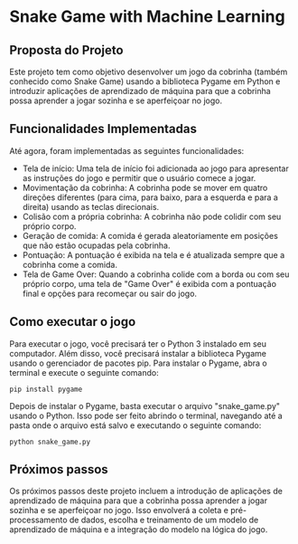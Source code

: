 # Snake Game with Machine Learning

## Proposta do Projeto
Este projeto tem como objetivo desenvolver um jogo da cobrinha (também conhecido como Snake Game) usando a biblioteca Pygame em Python e introduzir aplicações de aprendizado de máquina para que a cobrinha possa aprender a jogar sozinha e se aperfeiçoar no jogo.

## Funcionalidades Implementadas
Até agora, foram implementadas as seguintes funcionalidades:
- Tela de início: Uma tela de início foi adicionada ao jogo para apresentar as instruções do jogo e permitir que o usuário comece a jogar.
- Movimentação da cobrinha: A cobrinha pode se mover em quatro direções diferentes (para cima, para baixo, para a esquerda e para a direita) usando as teclas direcionais.
- Colisão com a própria cobrinha: A cobrinha não pode colidir com seu próprio corpo.
- Geração de comida: A comida é gerada aleatoriamente em posições que não estão ocupadas pela cobrinha.
- Pontuação: A pontuação é exibida na tela e é atualizada sempre que a cobrinha come a comida.
- Tela de Game Over: Quando a cobrinha colide com a borda ou com seu próprio corpo, uma tela de "Game Over" é exibida com a pontuação final e opções para recomeçar ou sair do jogo.

## Como executar o jogo
Para executar o jogo, você precisará ter o Python 3 instalado em seu computador. Além disso, você precisará instalar a biblioteca Pygame usando o gerenciador de pacotes pip. Para instalar o Pygame, abra o terminal e execute o seguinte comando:

    pip install pygame
    
Depois de instalar o Pygame, basta executar o arquivo "snake_game.py" usando o Python. Isso pode ser feito abrindo o terminal, navegando até a pasta onde o arquivo está salvo e executando o seguinte comando:

    python snake_game.py
    
    
## Próximos passos
Os próximos passos deste projeto incluem a introdução de aplicações de aprendizado de máquina para que a cobrinha possa aprender a jogar sozinha e se aperfeiçoar no jogo. Isso envolverá a coleta e pré-processamento de dados, escolha e treinamento de um modelo de aprendizado de máquina e a integração do modelo na lógica do jogo.

